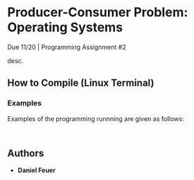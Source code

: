 # Producer-Consumer Problem: Operating Systems

Due 11/20 | Programming Assignment #2

desc.

## How to Compile (Linux Terminal)


### Examples

Examples of the programming runnning are given as follows:

```
```

```
```

## Authors

* **Daniel Feuer** 
